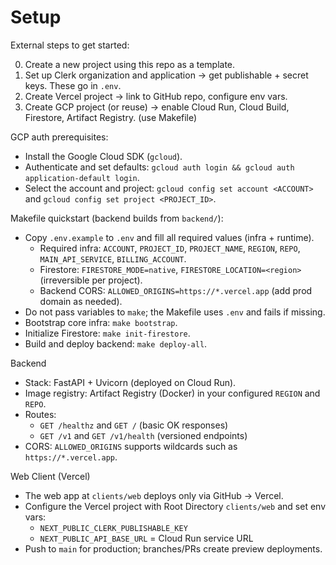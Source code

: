 # Setup

External steps to get started:

0. Create a new project using this repo as a template.
1. Set up Clerk organization and application → get publishable + secret keys. These go in `.env`.
2. Create Vercel project → link to GitHub repo, configure env vars.
3. Create GCP project (or reuse) → enable Cloud Run, Cloud Build, Firestore, Artifact Registry. (use Makefile)

GCP auth prerequisites:
- Install the Google Cloud SDK (`gcloud`).
- Authenticate and set defaults: `gcloud auth login && gcloud auth application-default login`.
- Select the account and project: `gcloud config set account <ACCOUNT>` and `gcloud config set project <PROJECT_ID>`.

Makefile quickstart (backend builds from `backend/`):
- Copy `.env.example` to `.env` and fill all required values (infra + runtime).
  - Required infra: `ACCOUNT`, `PROJECT_ID`, `PROJECT_NAME`, `REGION`, `REPO`, `MAIN_API_SERVICE`, `BILLING_ACCOUNT`.
  - Firestore: `FIRESTORE_MODE=native`, `FIRESTORE_LOCATION=<region>` (irreversible per project).
  - Backend CORS: `ALLOWED_ORIGINS=https://*.vercel.app` (add prod domain as needed).
- Do not pass variables to `make`; the Makefile uses `.env` and fails if missing.
- Bootstrap core infra: `make bootstrap`.
- Initialize Firestore: `make init-firestore`.
- Build and deploy backend: `make deploy-all`.

Backend
- Stack: FastAPI + Uvicorn (deployed on Cloud Run).
- Image registry: Artifact Registry (Docker) in your configured `REGION` and `REPO`.
- Routes:
  - `GET /healthz` and `GET /` (basic OK responses)
  - `GET /v1` and `GET /v1/health` (versioned endpoints)
- CORS: `ALLOWED_ORIGINS` supports wildcards such as `https://*.vercel.app`.

Web Client (Vercel)
- The web app at `clients/web` deploys only via GitHub → Vercel.
- Configure the Vercel project with Root Directory `clients/web` and set env vars:
  - `NEXT_PUBLIC_CLERK_PUBLISHABLE_KEY`
  - `NEXT_PUBLIC_API_BASE_URL` = Cloud Run service URL
- Push to `main` for production; branches/PRs create preview deployments.
